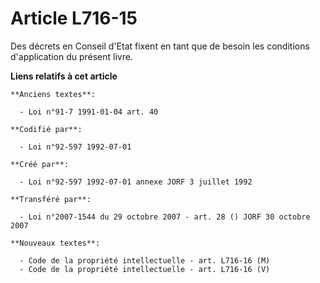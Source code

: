 # Article L716-15

Des décrets en Conseil d'Etat fixent en tant que de besoin les conditions d'application du présent livre.

**Liens relatifs à cet article**

	**Anciens textes**:

	  - Loi n°91-7 1991-01-04 art. 40

	**Codifié par**:

	  - Loi n°92-597 1992-07-01

	**Créé par**:

	  - Loi n°92-597 1992-07-01 annexe JORF 3 juillet 1992

	**Transféré par**:

	  - Loi n°2007-1544 du 29 octobre 2007 - art. 28 () JORF 30 octobre 2007

	**Nouveaux textes**:

	  - Code de la propriété intellectuelle - art. L716-16 (M)
	  - Code de la propriété intellectuelle - art. L716-16 (V)

